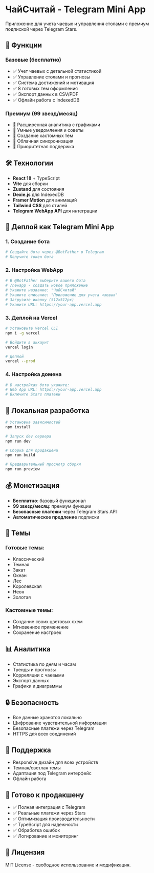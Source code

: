 # ЧайСчитай - Telegram Mini App

Приложение для учета чаевых и управления столами с премиум подпиской через Telegram Stars.

## 🚀 Функции

### Базовые (бесплатно)
- ✅ Учет чаевых с детальной статистикой
- ✅ Управление столами и прогнозы
- ✅ Система достижений и мотивация
- ✅ 8 готовых тем оформления
- ✅ Экспорт данных в CSV/PDF
- ✅ Офлайн работа с IndexedDB

### Премиум (99 звезд/месяц)
- 🚀 Расширенная аналитика с графиками
- 🚀 Умные уведомления и советы
- 🚀 Создание кастомных тем
- 🚀 Облачная синхронизация
- 🚀 Приоритетная поддержка

## 🛠 Технологии

- **React 18** + TypeScript
- **Vite** для сборки
- **Zustand** для состояния
- **Dexie.js** для IndexedDB
- **Framer Motion** для анимаций
- **Tailwind CSS** для стилей
- **Telegram WebApp API** для интеграции

## 📱 Деплой как Telegram Mini App

### 1. Создание бота
```bash
# Создайте бота через @BotFather в Telegram
# Получите токен бота
```

### 2. Настройка WebApp
```bash
# В @BotFather выберите вашего бота
# /newapp - создать новое приложение
# Укажите название: "ЧайСчитай"
# Укажите описание: "Приложение для учета чаевых"
# Загрузите иконку (512x512px)
# Укажите URL: https://your-app.vercel.app
```

### 3. Деплой на Vercel
```bash
# Установите Vercel CLI
npm i -g vercel

# Войдите в аккаунт
vercel login

# Деплой
vercel --prod
```

### 4. Настройка домена
```bash
# В настройках бота укажите:
# Web App URL: https://your-app.vercel.app
# Включите Stars платежи
```

## 🔧 Локальная разработка

```bash
# Установка зависимостей
npm install

# Запуск dev сервера
npm run dev

# Сборка для продакшена
npm run build

# Предварительный просмотр сборки
npm run preview
```

## 💰 Монетизация

- **Бесплатно**: базовый функционал
- **99 звезд/месяц**: премиум функции
- **Безопасные платежи** через Telegram Stars API
- **Автоматическое продление** подписки

## 🎨 Темы

### Готовые темы:
- Классический
- Темная
- Закат
- Океан
- Лес
- Королевская
- Неон
- Золотая

### Кастомные темы:
- Создание своих цветовых схем
- Мгновенное применение
- Сохранение настроек

## 📊 Аналитика

- Статистика по дням и часам
- Тренды и прогнозы
- Корреляции с чаевыми
- Экспорт данных
- Графики и диаграммы

## 🔒 Безопасность

- Все данные хранятся локально
- Шифрование чувствительной информации
- Безопасные платежи через Telegram
- HTTPS для всех соединений

## 📱 Поддержка

- Responsive дизайн для всех устройств
- Темная/светлая темы
- Адаптация под Telegram интерфейс
- Офлайн работа

## 🚀 Готово к продакшену

- ✅ Полная интеграция с Telegram
- ✅ Реальные платежи через Stars
- ✅ Оптимизация производительности
- ✅ TypeScript для надежности
- ✅ Обработка ошибок
- ✅ Логирование и мониторинг

## 📄 Лицензия

MIT License - свободное использование и модификация.